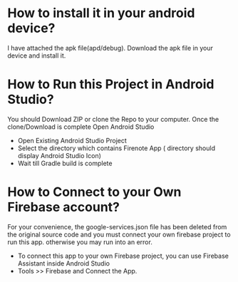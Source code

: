 
# How to install it in your android device?

I have attached the apk file(apd/debug). 
Download the apk file in your device and install it. 

# How to Run this Project in Android Studio? 
You should Download ZIP or clone the Repo to your computer. 
Once the clone/Download is complete Open Android Studio 
* Open Existing Android Studio Project 
* Select the directory which contains Firenote App ( directory should display Android Studio Icon) 
* Wait till Gradle build is complete 

# How to Connect to your Own Firebase account? 
For your convenience, the google-services.json file has been deleted from the original source code and you must connect your own firebase project to run this app. otherwise you may run into an error. 

* To connect this app to your own Firebase project, you can use Firebase Assistant inside Android Studio 
* Tools >> Firebase and Connect the App. 
